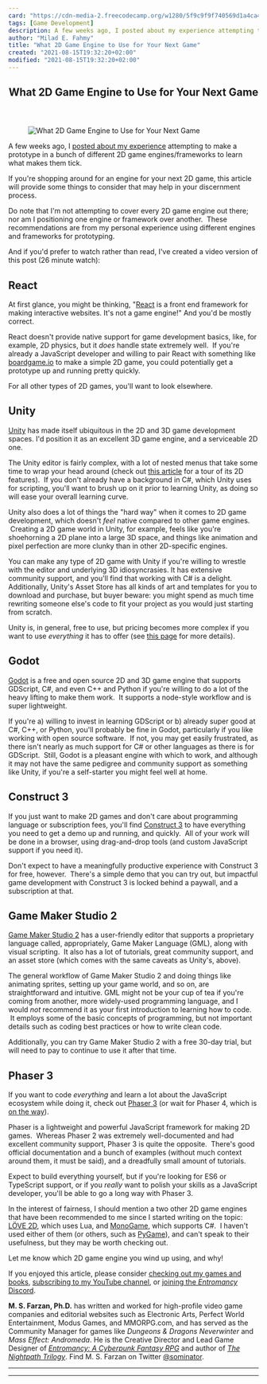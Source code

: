 ```yaml
---
card: "https://cdn-media-2.freecodecamp.org/w1280/5f9c9f9f740569d1a4ca4397.jpg"
tags: [Game Development]
description: A few weeks ago, I posted about my experience attempting to m
author: "Milad E. Fahmy"
title: "What 2D Game Engine to Use for Your Next Game"
created: "2021-08-15T19:32:20+02:00"
modified: "2021-08-15T19:32:20+02:00"
---
```

<div class="site-wrapper">
<main id="site-main" class="site-main outer">
<div class="inner">
<article class="post-full post tag-game-development tag-react tag-unity tag-godot tag-construct-3 tag-game-maker-2 tag-phaser-3 tag-javascript tag-c ">
<header class="post-full-header">
<h1 class="post-full-title">What 2D Game Engine to Use for Your Next Game</h1>
</header>
<figure class="post-full-image">
<picture>
<source media="(max-width: 700px)" sizes="1px" srcset="data:image/gif;base64,R0lGODlhAQABAIAAAAAAAP///yH5BAEAAAAALAAAAAABAAEAAAIBRAA7 1w">
<source media="(min-width: 701px)" sizes="(max-width: 800px) 400px,
(max-width: 1170px) 700px,
1400px" srcset="https://cdn-media-2.freecodecamp.org/w1280/5f9c9f9f740569d1a4ca4397.jpg 300w,
https://cdn-media-2.freecodecamp.org/w1280/5f9c9f9f740569d1a4ca4397.jpg 600w,
https://cdn-media-2.freecodecamp.org/w1280/5f9c9f9f740569d1a4ca4397.jpg 1000w,
https://cdn-media-2.freecodecamp.org/w1280/5f9c9f9f740569d1a4ca4397.jpg 2000w">
<img onerror="this.style.display='none'" src="https://cdn-media-2.freecodecamp.org/w1280/5f9c9f9f740569d1a4ca4397.jpg" alt="What 2D Game Engine to Use for Your Next Game">
</picture>
</figure>
<section class="post-full-content">
<div class="post-content">
<p>A few weeks ago, I <a href="/news/how-i-made-a-2d-prototype-in-different-game-engines/">posted about my experience</a> attempting to make a prototype in a bunch of different 2D game engines/frameworks to learn what makes them tick.</p>
<p>If you're shopping around for an engine for your next 2D game, this article will provide some things to consider that may help in your discernment process.</p>
<p>Do note that I'm not attempting to cover every 2D game engine out there; nor am I positioning one engine or framework over another. &nbsp;These recommendations are from my personal experience using different engines and frameworks for prototyping.</p>
<p>And if you'd prefer to watch rather than read, I've created a video version of this post (26 minute watch):</p>
<h2 id="react">React</h2>
<p>At first glance, you might be thinking, "<a href="https://reactjs.org/">React</a> is a front end framework for making interactive websites. It's not a game engine!" And you'd be mostly correct.</p>
<p>React doesn't provide native support for game development basics, like, for example, 2D physics, but it <em>does </em>handle state extremely well. &nbsp;If you're already a JavaScript developer and willing to pair React with something like <a href="https://boardgame.io/">boardgame.io</a> to make a simple 2D game, you could potentially get a prototype up and running pretty quickly.</p>
<p>For all other types of 2D games, you'll want to look elsewhere.</p>
<h2 id="unity">Unity</h2>
<p><a href="https://unity.com/">Unity</a> has made itself ubiquitous in the 2D and 3D game development spaces. I'd position it as an excellent 3D game engine, and a serviceable 2D one.</p>
<p>The Unity editor is fairly complex, with a lot of nested menus that take some time to wrap your head around (check out <a href="/news/take-a-tour-of-unity-2d/">this article</a> for a tour of its 2D features). &nbsp;If you don't already have a background in C#, which Unity uses for scripting, you'll want to brush up on it prior to learning Unity, as doing so will ease your overall learning curve.</p>
<p>Unity also does a lot of things the "hard way" when it comes to 2D game development, which doesn't <em>feel </em>native compared to other game engines. &nbsp;Creating a 2D game world in Unity, for example, feels like you're shoehorning a 2D plane into a large 3D space, and things like animation and pixel perfection are more clunky than in other 2D-specific engines.</p>
<p>You can make any type of 2D game with Unity if you're willing to wrestle with the editor and underlying 3D idiosyncrasies. It has extensive community support, and you'll find that working with C# is a delight. Additionally, Unity's Asset Store has all kinds of art and templates for you to download and purchase, but buyer beware: you might spend as much time rewriting someone else's code to fit your project as you would just starting from scratch.</p>
<p>Unity is, in general, free to use, but pricing becomes more complex if you want to use <em>everything </em>it has to offer (see <a href="https://store.unity.com/compare-plans">this page</a> for more details).</p>
<h2 id="godot">Godot</h2>
<p><a href="https://godotengine.org/">Godot</a> is a free and open source 2D and 3D game engine that supports GDScript, C#, and even C++ and Python if you're willing to do a lot of the heavy lifting to make them work. &nbsp;It supports a node-style workflow and is super lightweight.</p>
<p>If you're a) willing to invest in learning GDScript or b) already super good at C#, C++, or Python, you'll probably be fine in Godot, particularly if you like working with open source software. &nbsp;If not, you may get easily frustrated, as there isn't nearly as much support for C# or other languages as there is for GDScript. &nbsp;Still, Godot is a pleasant engine with which to work, and although it may not have the same pedigree and community support as something like Unity, if you're a self-starter you might feel well at home.</p>
<h2 id="construct-3">Construct 3</h2>
<p>If you just want to make 2D games and don't care about programming language or subscription fees, you'll find <a href="https://www.construct.net/en">Construct 3</a> to have everything you need to get a demo up and running, and quickly. &nbsp;All of your work will be done in a browser, using drag-and-drop tools (and custom JavaScript support if you need it).</p>
<p>Don't expect to have a meaningfully productive experience with Construct 3 for free, however. &nbsp;There's a simple demo that you can try out, but impactful game development with Construct 3 is locked behind a paywall, and a subscription at that.</p>
<h2 id="game-maker-studio-2">Game Maker Studio 2</h2>
<p><a href="https://www.yoyogames.com/gamemaker">Game Maker Studio 2</a> has a user-friendly editor that supports a proprietary language called, appropriately, Game Maker Language (GML), along with visual scripting. &nbsp;It also has a lot of tutorials, great community support, and an asset store (which comes with the same caveats as Unity's, above).</p>
<p>The general workflow of Game Maker Studio 2 and doing things like animating sprites, setting up your game world, and so on, are straightforward and intuitive. GML might not be your cup of tea if you're coming from another, more widely-used programming language, and I would <em>not </em>recommend it as your first introduction to learning how to code. &nbsp;It employs some of the basic concepts of programming, but not important details such as coding best practices or how to write clean code.</p>
<p>Additionally, you can try Game Maker Studio 2 with a free 30-day trial, but will need to pay to continue to use it after that time.</p>
<h2 id="phaser-3">Phaser 3</h2>
<p>If you want to code <em>everything </em>and learn a lot about the JavaScript ecosystem while doing it, check out <a href="http://phaser.io/">Phaser 3</a> (or wait for Phaser 4, which is <a href="https://madmimi.com/p/4f5f0f">on the way</a>).</p>
<p>Phaser is a lightweight and powerful JavaScript framework for making 2D games. &nbsp;Whereas Phaser 2 was extremely well-documented and had excellent community support, Phaser 3 is quite the opposite. &nbsp;There's good official documentation and a bunch of examples (without much context around them, it must be said), and a dreadfully small amount of tutorials.</p>
<p>Expect to build everything yourself, but if you're looking for ES6 or TypeScript support, or if you <em>really </em>want to polish your skills as a JavaScript developer, you'll be able to go a long way with Phaser 3.</p>
<p>In the interest of fairness, I should mention a two other 2D game engines that have been recommended to me since I started writing on the topic: <a href="https://love2d.org/">LÖVE 2D</a>, which uses Lua, and <a href="http://www.monogame.net/">MonoGame</a>, which supports C#. &nbsp;I haven't used either of them (or others, such as <a href="https://www.pygame.org/">PyGame</a>), and can't speak to their usefulness, but they may be worth checking out.</p>
<p>Let me know which 2D game engine you wind up using, and why!</p>
<p>If you enjoyed this article, please consider <a href="https://www.nightpathpub.com/">checking out my games and books</a>, <a href="https://www.youtube.com/msfarzan?sub_confirmation=1">subscribing to my YouTube channel</a>, or <a href="https://discord.gg/RF6k3nB">joining the <em>Entromancy </em>Discord</a>.</p>
<p><strong><strong>M. S. Farzan, Ph.D.</strong></strong> has written and worked for high-profile video game companies and editorial websites such as Electronic Arts, Perfect World Entertainment, Modus Games, and MMORPG.com, and has served as the Community Manager for games like <em><em><em><em>Dungeons &amp; Dragons Neverwinter</em></em></em></em> and <em><em><em><em>Mass Effect: Andromeda</em></em></em></em>. He is the Creative Director and Lead Game Designer of <em><em><em><em><a href="https://www.entromancy.com/rpg">Entromancy: A Cyberpunk Fantasy RPG</a></em></em></em></em> and author of <em><a href="http://nightpathpub.com/books">The Nightpath Trilogy</a></em>. Find M. S. Farzan on Twitter <a href="http://www.twitter.com/sominator" rel="noopener">@sominator</a>.</p>
</div>
<hr>
<hr>
</section>
</article>
</div>
</main>
</div>
<!-- Google Tag Manager (noscript) -->
<!-- End Google Tag Manager (noscript) -->
